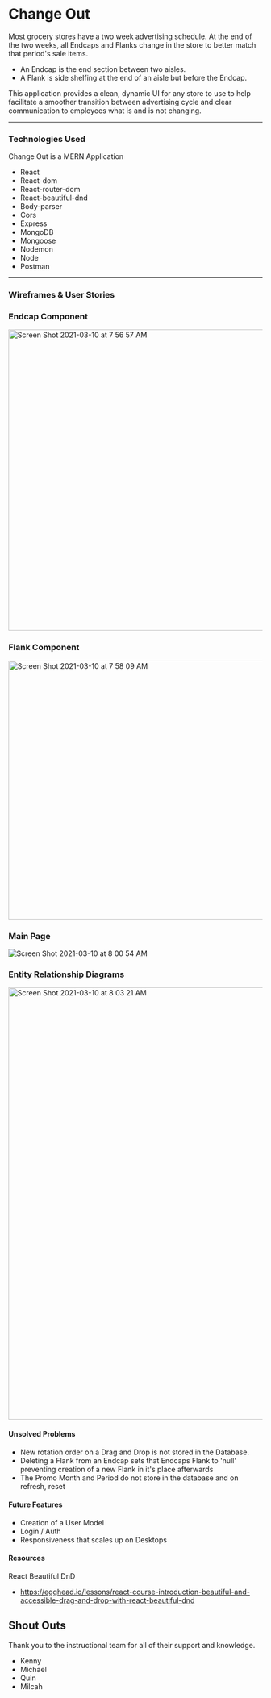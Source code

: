 # Change Out
Most grocery stores have a two week advertising schedule. At the end of the two weeks, all Endcaps and Flanks change in the store to better match that period's sale items.
  - An Endcap is the end section between two aisles.
  - A Flank is side shelfing at the end of an aisle but before the Endcap.

This application provides a clean, dynamic UI for any store to use to help facilitate a smoother transition between advertising cycle and clear communication to employees what is and is not changing.

<hr />

### Technologies Used
Change Out is a MERN Application
* React
* React-dom
* React-router-dom
* React-beautiful-dnd
* Body-parser
* Cors
* Express
* MongoDB
* Mongoose
* Nodemon
* Node
* Postman

<hr />

### Wireframes & User Stories
### Endcap Component
<img width="597" alt="Screen Shot 2021-03-10 at 7 56 57 AM" src="https://user-images.githubusercontent.com/26800130/110658044-32014480-8176-11eb-81c0-e79d9fa74aed.png">

### Flank Component
<img width="513" alt="Screen Shot 2021-03-10 at 7 58 09 AM" src="https://user-images.githubusercontent.com/26800130/110658232-5d842f00-8176-11eb-85b3-f6a598074515.png">

### Main Page
![Screen Shot 2021-03-10 at 8 00 54 AM](https://user-images.githubusercontent.com/26800130/110658678-bf449900-8176-11eb-98ed-a5e138a88e76.png)

### Entity Relationship Diagrams
<img width="857" alt="Screen Shot 2021-03-10 at 8 03 21 AM" src="https://user-images.githubusercontent.com/26800130/110659063-177b9b00-8177-11eb-8989-8e87ee48aa93.png">

#### Unsolved Problems
* New rotation order on a Drag and Drop is not stored in the Database.
* Deleting a Flank from an Endcap sets that Endcaps Flank to 'null' preventing creation of a new Flank in it's place afterwards
* The Promo Month and Period do not store in the database and on refresh, reset

#### Future Features
* Creation of a User Model
* Login / Auth
* Responsiveness that scales up on Desktops

#### Resources
React Beautiful DnD 
* https://egghead.io/lessons/react-course-introduction-beautiful-and-accessible-drag-and-drop-with-react-beautiful-dnd


## Shout Outs
Thank you to the instructional team for all of their support and knowledge. 
* Kenny
* Michael
* Quin
* Milcah
